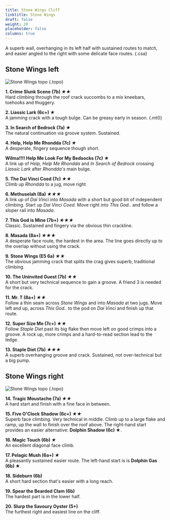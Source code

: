 ```yaml
---
title: Stone Wings Cliff
linktitle: Stone Wings
draft: false
weight: 20
placeholder: false
columns: true
---
```



A superb wall, overhanging in its left half with sustained routes to match, and easier angled to the right with some delicate face routes.
{.csa}

## Stone Wings left

![Stone Wings topo](/img/south-wales/south-east-limestone/witches-point-stone-wings-left.jpg)
{.topo}

**1. Crime Slunk Scene (7b) *★★***  
Hard climbing through the roof crack succombs to a mix kneebars, toehooks and thuggery.


**2. Liassic Lark (6c+) *★***  
A jamming crack with a tough bulge. Can be greasy early in season.
{.mt0}

**3. In Search of Bedrock (7a) *★***  
The natural continuation via groove system. Sustained.

**4. Help, Help Me Rhondda (7c) *★***  
A desperate, fingery sequence though short.

**Wilma!!!! Help Me Look For My Bedsocks (7c) *★***  
A link up of *Help, Help Me Rhondda* and *In Search of Bedrock* crossing *Liassic Lark* after *Rhondda's* main bulge.

**5. The Dai Vinci Coed (7c) *★★***  
Climb up *Rhondda* to a jug, move right

**6. Methuselah (8a) *★★★***  
A link up of *Dai Vinci* into *Masada* with a short but good bit of independent climbing. Start up *Dai Vinci Coed*. Move right into *This God..* and follow a sloper rail into *Masada*.

**7. This God is Mine (7b+) *★★★***  
Classic. Sustained and fingery via the obvious thin crackline.

**8. Masada (8a+) *★★★***  
A desperate face route, the hardest in the area. The line goes directly up to the overlap without using the crack. 

**9. Stone Wings (E5 6a) *★★***  
The obvious jamming crack that splits the crag gives superb, traditional climbing.

**10. The Uninvited Guest (7b) *★★***  
A short but very technical sequence to gain a groove. A friend 3 is needed for the crack.

**11. Mr. T (8a+) *★★***  
Follow a thin seam across *Stone Wings* and into *Masada* at two jugs. Move left and up, across *This God..* to the pod on *Dai Vinci* and finish up that route.

**12. Super Size Me (7c+) *★★***  
Follow *Staple Diet* past its big flake then move left on good crimps into a groove. A rock up, more crimps and a hard-to-read section lead to the ledge.

**13. Staple Diet (7b) *★★★***  
A superb overhanging groove and crack. Sustained, not over-technical but a big pump.

## Stone Wings right

![Stone Wings topo](/img/south-wales/south-east-limestone/witches-point-stone-wings-right.jpg)
{.topo}

**14. Tragic Moustache (7a)  *★★***  
A hard start and finish with a fine face in between.

**15. Five O'Clock Shadow (6c+) *★★***  
Superb face climbing. Very technical in middle. Climb up to a large flake and ramp, up the wall to finish over the roof above. The right-hand start provides an easier alternative: **Dolphin Shadow (6c) ★**.

**16. Magic Touch (6b) *★***  
An excellent diagonal face climb.

**17. Pelagic Mush (6a+) *★***  
A pleasantly sustained easier route. The left-hand start is is **Dolphin Gas (6b) ★**.

**18. Sideburn (6b)**  
A short hard section that's easier with a long reach.

**19. Spear the Bearded Clam (6b)**  
The hardest part is in the lower half.

**20. Slurp the Savoury Oyster (5+)**  
The furthest right and easiest line on the cliff.
